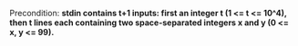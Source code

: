 Precondition: **stdin contains t+1 inputs: first an integer t (1 <= t <= 10^4), then t lines each containing two space-separated integers x and y (0 <= x, y <= 99).**